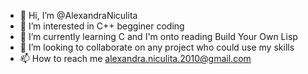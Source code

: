 - 👋 Hi, I’m @AlexandraNiculita
- 👀 I’m interested in C++ begginer coding
- 🌱 I’m currently learning C and I'm onto reading Build Your Own Lisp
- 💞️ I’m looking to collaborate on any project who could use my skills
- 📫 How to reach me alexandra.niculita.2010@gmail.com
                    

<!---
AlexandraNiculita/AlexandraNiculita is a ✨ special ✨ repository because its `README.md` (this file) appears on your GitHub profile.
You can click the Preview link to take a look at your changes.
--->
